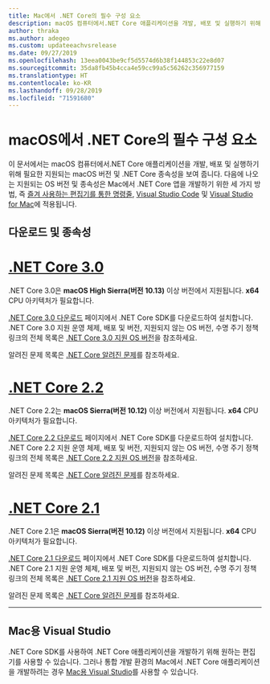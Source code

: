 ```yaml
---
title: Mac에서 .NET Core의 필수 구성 요소
description: macOS 컴퓨터에서.NET Core 애플리케이션을 개발, 배포 및 실행하기 위해 지원되는 macOS 버전 및 .NET Core 종속성입니다.
author: thraka
ms.author: adegeo
ms.custom: updateeachvsrelease
ms.date: 09/27/2019
ms.openlocfilehash: 13eea0043be9cf5d5574d6b38f144853c22e8d07
ms.sourcegitcommit: 35da8fb45b4cca4e59cc99a5c56262c356977159
ms.translationtype: HT
ms.contentlocale: ko-KR
ms.lasthandoff: 09/28/2019
ms.locfileid: "71591680"
---
```

# <a name="prerequisites-for-net-core-on-macos"></a>macOS에서 .NET Core의 필수 구성 요소

이 문서에서는 macOS 컴퓨터에서.NET Core 애플리케이션을 개발, 배포 및 실행하기 위해 필요한 지원되는 macOS 버전 및 .NET Core 종속성을 보여 줍니다. 다음에 나오는 지원되는 OS 버전 및 종속성은 Mac에서 .NET Core 앱을 개발하기 위한 세 가지 방법, 즉 [즐겨 사용하는 편집기를 통한 명령줄](tutorials/using-with-xplat-cli.md), [Visual Studio Code](https://code.visualstudio.com/) 및 [Visual Studio for Mac](https://visualstudio.microsoft.com/vs/mac/?utm_medium=microsoft&utm_source=docs.microsoft.com&utm_campaign=inline+link)에 적용됩니다.

## <a name="downloads-and-dependencies"></a>다운로드 및 종속성

<!-- markdownlint-disable MD025 -->

# <a name="net-core-30tabnetcore30"></a>[.NET Core 3.0](#tab/netcore30)

.NET Core 3.0은 **macOS High Sierra(버전 10.13)** 이상 버전에서 지원됩니다. **x64** CPU 아키텍처가 필요합니다.

[.NET Core 3.0 다운로드](https://dotnet.microsoft.com/download/dotnet-core/3.0) 페이지에서 .NET Core SDK를 다운로드하여 설치합니다. .NET Core 3.0 지원 운영 체제, 배포 및 버전, 지원되지 않는 OS 버전, 수명 주기 정책 링크의 전체 목록은 [.NET Core 3.0 지원 OS 버전](https://github.com/dotnet/core/blob/master/release-notes/3.0/3.0-supported-os.md)을 참조하세요.

알려진 문제 목록은 [.NET Core 알려진 문제](https://github.com/dotnet/core/blob/master/release-notes/3.0/3.0-known-issues.md)를 참조하세요.

# <a name="net-core-22tabnetcore22"></a>[.NET Core 2.2](#tab/netcore22)

.NET Core 2.2는 **macOS Sierra(버전 10.12)** 이상 버전에서 지원됩니다. **x64** CPU 아키텍처가 필요합니다.

[.NET Core 2.2 다운로드](https://dotnet.microsoft.com/download/dotnet-core/2.2) 페이지에서 .NET Core SDK를 다운로드하여 설치합니다. .NET Core 2.2 지원 운영 체제, 배포 및 버전, 지원되지 않는 OS 버전, 수명 주기 정책 링크의 전체 목록은 [.NET Core 2.2 지원 OS 버전](https://github.com/dotnet/core/blob/master/release-notes/2.2/2.2-supported-os.md)을 참조하세요.

알려진 문제 목록은 [.NET Core 알려진 문제](https://github.com/dotnet/core/blob/master/release-notes/2.2/2.2-known-issues.md)를 참조하세요.

# <a name="net-core-21tabnetcore21"></a>[.NET Core 2.1](#tab/netcore21)

.NET Core 2.1은 **macOS Sierra(버전 10.12)** 이상 버전에서 지원됩니다. **x64** CPU 아키텍처가 필요합니다.

[.NET Core 2.1 다운로드](https://dotnet.microsoft.com/download/dotnet-core/2.1) 페이지에서 .NET Core SDK를 다운로드하여 설치합니다. .NET Core 2.1 지원 운영 체제, 배포 및 버전, 지원되지 않는 OS 버전, 수명 주기 정책 링크의 전체 목록은 [.NET Core 2.1 지원 OS 버전](https://github.com/dotnet/core/blob/master/release-notes/2.1/2.1-supported-os.md)을 참조하세요.

알려진 문제 목록은 [.NET Core 알려진 문제](https://github.com/dotnet/core/blob/master/release-notes/2.1/2.1-known-issues.md)를 참조하세요.

---

## <a name="visual-studio-for-mac"></a>Mac용 Visual Studio

.NET Core SDK를 사용하여 .NET Core 애플리케이션을 개발하기 위해 원하는 편집기를 사용할 수 있습니다. 그러나 통합 개발 환경의 Mac에서 .NET Core 애플리케이션을 개발하려는 경우 [Mac용 Visual Studio](https://visualstudio.microsoft.com/vs/mac/?utm_medium=microsoft&utm_source=docs.microsoft.com&utm_campaign=inline+link)를 사용할 수 있습니다.
